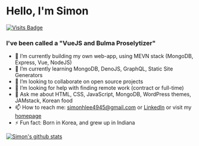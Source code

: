 # Hello, I'm Simon

[![Visits Badge](https://badges.pufler.dev/visits/simonhlee97/git-badges)](https://badges.pufler.dev)

### I've been called a "VueJS and Bulma Proselytizer"

- 🔭 I’m currently building my own web-app, using MEVN stack (MongoDB, Express, Vue, NodeJS)
- 🌱 I’m currently learning MongoDB, DenoJS, GraphQL, Static Site Generators
- 👯 I’m looking to collaborate on open source projects
- 🤔 I’m looking for help with finding remote work (contract or full-time)
- 💬 Ask me about HTML, CSS, JavaScript, MongoDB, WordPress themes, JAMstack, Korean food
- 📫 How to reach me: simonhlee4945@gmail.com or [LinkedIn](https://www.linkedin.com/in/simon-h-lee/) or visit my [homepage](https://simonhlee97.github.io)
- ⚡ Fun fact: Born in Korea, and grew up in Indiana


[![Simon's github stats](https://github-readme-stats.vercel.app/api?username=simonhlee97&theme=nightowl)](https://github.com/anuraghazra/github-readme-stats)



